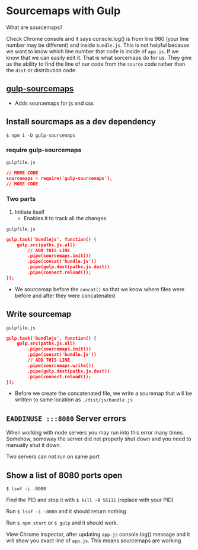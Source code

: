 # Sourcemaps with Gulp
What are sourcemaps?

Check Chrome console and it says console.log() is from line 980 (your line number may be different) and inside `bundle.js`. This is not helpful because we want to know which line number that code is inside of `app.js`. If we know that we can easily edit it. That is what sorcemaps do for us. They give us the ability to find the line of our code from the `source` code rather than the `dist` or distribution code.

## [gulp-sourcemaps](https://www.npmjs.com/package/gulp-sourcemaps)
* Adds sourcemaps for js and css

## Install sourcmaps as a dev dependency
`$ npm i -D gulp-sourcemaps`

### require gulp-sourcemaps
`gulpfile.js`

```json
// MORE CODE
sourcemaps = require('gulp-sourcemaps'),
// MORE CODE
```

### Two parts

1. Initiate itself
    * Enables it to track all the changes

`gulpfile.js`

```json
gulp.task('bundlejs', function() {
    gulp.src(paths.js.all)
        // ADD THIS LINE
        .pipe(sourcemaps.init())
        .pipe(concat('bundle.js'))
        .pipe(gulp.dest(paths.js.dest))
        .pipe(connect.reload());
});
```

* We sourcemap before the `concat()` so that we know where files were before and after they were concatenated

## Write sourcemap
`gulpfile.js`

```json
gulp.task('bundlejs', function() {
    gulp.src(paths.js.all)
        .pipe(sourcemaps.init())
        .pipe(concat('bundle.js'))
        // ADD THIS LINE
        .pipe(sourcemaps.write())
        .pipe(gulp.dest(paths.js.dest))
        .pipe(connect.reload());
});
```

* Before we create the concatenated file, we write a souremap that will be written to same location as `./dist/js/bundle.js`

## `EADDINUSE :::8080` Server errors
When working with node servers you may run into this error many times. Somehow, someway the server did not properly shut down and you need to manually shut it down.

Two servers can not run on same port

## Show a list of 8080 ports open
`$ lsof -i :8080`

Find the PID and stop it with
`$ kill -9 55111` (replace with your PID)

Run `$ lsof -i :8080` and it should return nothing

Run `$ npm start` or `$ gulp` and it should work.

View Chrome inspector, after updating `app.js` console.log() message and it will show you exact line of `app.js`. This means sourcemaps are working
